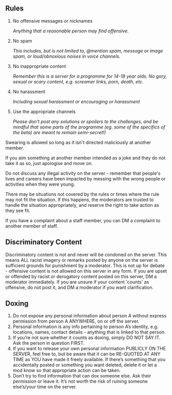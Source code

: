 ## Rules
1. No offensive messages or nicknames

    *Anything that a reasonable person may find offensive.*

2. No spam

    *This includes, but is not limited to, @mention spam, message or image spam, or loud/obnoxious noises in voice channels.*

3. No inappropriate content
    
    *Remember this is a server for a programme for 14-18 year olds. No gory, sexual or scary content, e.g. screamer links, porn, death, etc.*

4. No harassment
    
    *Including sexual harassment or encouraging or harassment*
        
5. Use the appropriate channels
    
    *Please don't post any solutions or spoilers to the challenges, and be mindful that some parts of the programme (eg. some of the specifics of the beta) are meant to remain semi-secret!)*
    
Swearing is allowed so long as it isn't directed maliciously at another member.

If you aim something at another member intended as a joke and they do not take it as so, just apologise and move on.

Do not discuss any illegal activity on the server - remember that people's lives and careers have been impacted by messing with the wrong people or activities when they were young.

There may be situations not covered by the rules or times where the rule may not fit the situation. If this happens, the moderators are trusted to handle the situation appropriately, and reserve the right to take action as they see fit. 

If you have a complaint about a staff member, you can DM a complaint to another member of staff.

## Discriminatory Content
Discriminatory content is not and never will be condoned on the server. This means ALL racist imagery or remarks posted by anyone on the server is sufficient grounds for punishment by a moderator. This is not up for debate - offensive content is not allowed on this server in any form. If you are upset or offended by racist or derogatory content posted on this server, DM a moderator immediately. If you are unsure if your content 'counts' as offensive, do not post it, and DM a moderator if you want clarification.

## Doxing
1. Do not expose any personal information about person A without express permission from person A ANYWHERE, on or off the server.
2. Personal information is any info pertaining to person A’s identity, e.g. locations, names, contact details - anything that is linked to that person.
3. If you’re not sure whether it counts as doxing, simply DO NOT SAY IT. Ask the person in question FIRST. 
4. If you want to release your own personal information PUBLICLY ON THE SERVER, feel free to, but be aware that it can be RE-QUOTED AT ANY TIME as YOU have made it freely available. If there’s something that you accidentally posted or something you want deleted, delete it or let a mod know so that appropriate action can be taken.
5. Don’t try to find information that can dox someone else. Ask their permission or leave it. It’s not worth the risk of ruining someone else’s/your time on the server.
